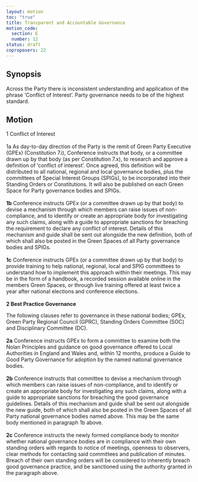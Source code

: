 ```yaml
---
layout: motion
toc: "true"
title: Transparent and Accountable Governance
motion_code:
  section: E
  number: 12
status: draft
coproposers: 22
---
```

## Synopsis

Across the Party there is inconsistent understanding and application of the phrase ‘Conflict of Interest’. Party governance needs to be of the highest standard.

## Motion

1 Conflict of Interest\
\
1a As day-to-day direction of the Party is the remit of Green Party Executive (GPEx) (Constitution 7.i), Conference instructs that body, or a committee drawn up by that body (as per Constitution 7.x), to research and approve a definition of ‘conflict of interest’. Once agreed, this definition will be distributed to all national, regional and local governance bodies, plus the committees of Special Interest Groups (SPIGs), to be incorporated into their Standing Orders or Constitutions. It will also be published on each Green Space for Party governance bodies and SPIGs.\
\
**1b** Conference instructs GPEx (or a committee drawn up by that body) to devise a mechanism through which members can raise issues of non-compliance, and to identify or create an appropriate body for investigating any such claims, along with a guide to appropriate sanctions for breaching the requirement to declare any conflict of interest. Details of this mechanism and guide shall be sent out alongside the new definition, both of which shall also be posted in the Green Spaces of all Party governance bodies and SPIGs.\
\
**1c** Conference instructs GPEx (or a committee drawn up by that body) to provide training to help national, regional, local and SPIG committees to understand how to implement this approach within their meetings. This may be in the form of a handbook, a recorded session available online in the members Green Spaces, or through live training offered at least twice a year after national elections and conference elections.\
\
**2 Best Practice Governance**

The following clauses refer to governance in these national bodies; GPEx, Green Party Regional Council (GPRC), Standing Orders Committee (SOC) and Disciplinary Committee (DC).\
\
**2a** Conference instructs GPEx to form a committee to examine both the Nolan Principles and guidance on good governance offered to Local Authorities in England and Wales and, within 12 months, produce a Guide to Good Party Governance for adoption by the named national governance bodies.\
\
**2b** Conference instructs that committee to devise a mechanism through which members can raise issues of non-compliance, and to identify or create an appropriate body for investigating any such claims, along with a guide to appropriate sanctions for breaching the good governance guidelines. Details of this mechanism and guide shall be sent out alongside the new guide, both of which shall also be posted in the Green Spaces of all Party national governance bodies named above. This may be the same body mentioned in paragraph 1b above.\
\
**2c** Conference instructs the newly formed compliance body to monitor whether national governance bodies are in compliance with their own standing orders with regards to notice of meetings, openness to observers, clear methods for contacting said committees and publication of minutes. Breach of their own standing orders will be considered to inherently breach good governance practice, and be sanctioned using the authority granted in the paragraph above.